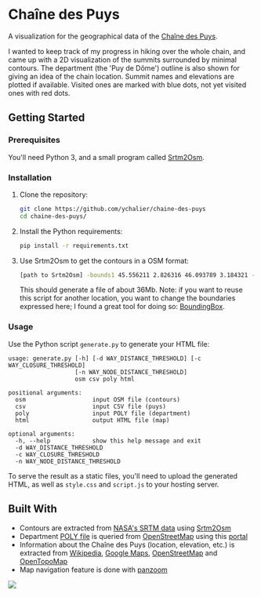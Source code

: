 # Chaîne des Puys

A visualization for the geographical data of the [Chaîne des Puys](https://en.wikipedia.org/wiki/Cha%C3%AEne_des_Puys).

I wanted to keep track of my progress in hiking over the whole chain, and came up with a 2D visualization of the summits surrounded by minimal contours. The department (the 'Puy de Dôme') outline is also shown for giving an idea of the chain location. Summit names and elevations are plotted if available. Visited ones are marked with blue dots, not yet visited ones with red dots.

## Getting Started

### Prerequisites

You'll need Python 3, and a small program called [Srtm2Osm](https://wiki.openstreetmap.org/wiki/Srtm2Osm).

### Installation

1. Clone the repository:
    ```bash
    git clone https://github.com/ychalier/chaine-des-puys
    cd chaine-des-puys/
    ```

2. Install the Python requirements:
    ```bash
    pip install -r requirements.txt
    ```

3. Use Srtm2Osm to get the contours in a OSM format:
    ```bash
    [path to Srtm2Osm] -bounds1 45.556211 2.826316 46.093789 3.184321 -o contours.osm
    ```
    This should generate a file of about 36Mb. Note: if you want to reuse this script for another location, you want to change the boundaries expressed here; I found a great tool for doing so: [BoundingBox](https://boundingbox.klokantech.com/).

### Usage

Use the Python script `generate.py` to generate your HTML file:
```
usage: generate.py [-h] [-d WAY_DISTANCE_THRESHOLD] [-c WAY_CLOSURE_THRESHOLD]
                   [-n WAY_NODE_DISTANCE_THRESHOLD]
                   osm csv poly html

positional arguments:
  osm                   input OSM file (contours)
  csv                   input CSV file (puys)
  poly                  input POLY file (department)
  html                  output HTML file (map)

optional arguments:
  -h, --help            show this help message and exit
  -d WAY_DISTANCE_THRESHOLD
  -c WAY_CLOSURE_THRESHOLD
  -n WAY_NODE_DISTANCE_THRESHOLD
```

To serve the result as a static files, you'll need to upload the generated HTML, as well as `style.css` and `script.js` to your hosting server.

## Built With

- Contours are extracted from [NASA's SRTM data](https://www2.jpl.nasa.gov/srtm/) using [Srtm2Osm](https://wiki.openstreetmap.org/wiki/Srtm2Osm)
- Department [POLY file](https://wiki.openstreetmap.org/wiki/Osmosis/Polygon_Filter_File_Format) is queried from [OpenStreetMap](https://www.openstreetmap.org/) using this [portal](http://polygons.openstreetmap.fr/?id=7406)
- Information about the Chaîne des Puys (location, elevation, etc.) is extracted from [Wikipedia](https://fr.wikipedia.org/wiki/Cha%C3%AEne_des_Puys), [Google Maps](https://www.google.fr/maps), [OpenStreetMap](https://www.openstreetmap.org/) and [OpenTopoMap](https://opentopomap.org/)
- Map navigation feature is done with [panzoom](https://github.com/anvaka/panzoom)

![](https://i.imgur.com/6ceSnPM.png)
